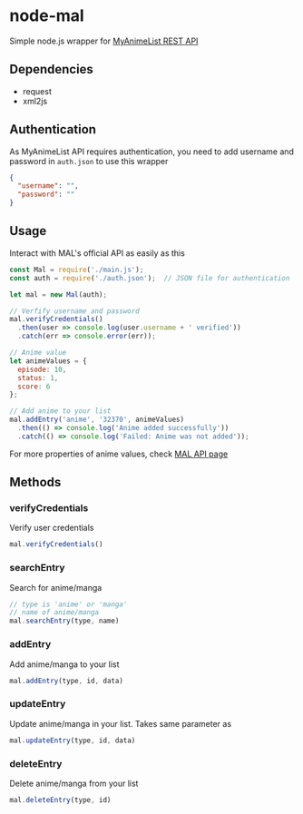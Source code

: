 # node-mal

Simple node.js wrapper for [MyAnimeList REST API](https://myanimelist.net/modules.php?go=api)

## Dependencies
* request
* xml2js

## Authentication
As MyAnimeList API requires authentication, you need to add username and password in `auth.json` to use this wrapper
```json
{
  "username": "",
  "password": ""
}
```

## Usage
Interact with MAL's official API as easily as this
```js
const Mal = require('./main.js');
const auth = require('./auth.json');  // JSON file for authentication

let mal = new Mal(auth);

// Verfify username and password
mal.verifyCredentials()
  .then(user => console.log(user.username + ' verified'))
  .catch(err => console.error(err));

// Anime value
let animeValues = {
  episode: 10,
  status: 1,
  score: 6
};

// Add anime to your list
mal.addEntry('anime', '32370', animeValues)
  .then(() => console.log('Anime added successfully'))
  .catch(() => console.log('Failed: Anime was not added'));
```

For more properties of anime values, check [MAL API page](https://myanimelist.net/modules.php?go=api#animevalues)

## Methods

### verifyCredentials
Verify user credentials
```js
mal.verifyCredentials()
```
### searchEntry
Search for anime/manga
```js
// type is 'anime' or 'manga'
// name of anime/manga
mal.searchEntry(type, name)
```

### addEntry
Add anime/manga to your list
```js
mal.addEntry(type, id, data)
```

### updateEntry
Update anime/manga in your list. Takes same parameter as
```js
mal.updateEntry(type, id, data)
```

### deleteEntry
Delete anime/manga from your list
```js
mal.deleteEntry(type, id)
```
